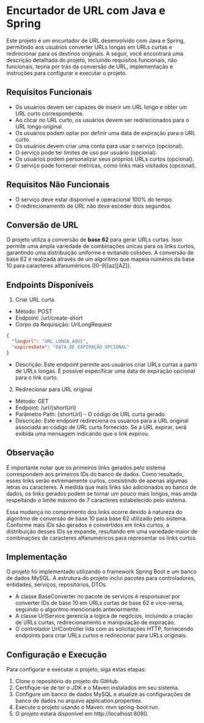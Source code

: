 # Encurtador de URL com Java e Spring
Este projeto é um encurtador de URL desenvolvido com Java e Spring, permitindo aos usuários converter URLs longas em URLs curtas e redirecionar para os destinos originais. A seguir, você encontrará uma descrição detalhada do projeto, incluindo requisitos funcionais, não funcionais, teoria por trás da conversão de URL, implementação e instruções para configurar e executar o projeto.

## Requisitos Funcionais
- Os usuários devem ser capazes de inserir um URL longo e obter um URL curto correspondente.
- Ao clicar no URL curto, os usuários devem ser redirecionados para o URL longo original.
- Os usuários podem optar por definir uma data de expiração para o URL curto.
- Os usuários devem criar uma conta para usar o serviço (opcional).
- O serviço pode ter limites de uso por usuário (opcional).
- Os usuários podem personalizar seus próprios URLs curtos (opcional).
- O serviço pode fornecer métricas, como links mais visitados (opcional).

## Requisitos Não Funcionais
- O serviço deve estar disponível e operacional 100% do tempo.
- O redirecionamento de URL não deve exceder dois segundos.

## Conversão de URL
O projeto utiliza a conversão de <b>base 62</b> para gerar URLs curtas. Isso permite uma ampla variedade de combinações únicas para os links curtos, garantindo uma distribuição uniforme e evitando colisões. A conversão de base 62 é realizada através de um algoritmo que mapeia números da base 10 para caracteres alfanuméricos ([0-9][az][AZ]).

## Endpoints Disponíveis
1. Criar URL curta
- Método: POST
- Endpoint: /url/create-short
- Corpo da Requisição: UrlLongRequest
```json
{
  "longUrl": "URL_LONGA_AQUI",
  "expiresDate": "DATA_DE_EXPIRAÇÃO_OPCIONAL"
}
```
- Descrição: Este endpoint permite aos usuários criar URLs curtas a partir de URLs longas. É possível especificar uma data de expiração opcional para o link curto.

2. Redirecionar para URL original
- Método: GET
- Endpoint: /url/{shortUrl}
- Parâmetro Path: {shortUrl} - O código de URL curta gerado.
- Descrição: Este endpoint redireciona os usuários para a URL original associada ao código de URL curta fornecido. Se a URL expirar, será exibida uma mensagem indicando que o link expirou.

## Observação
É importante notar que os primeiros links gerados pelo sistema correspondem aos primeiros IDs do banco de dados. Como resultado, esses links serão extremamente curtos, consistindo de apenas algumas letras ou caracteres. À medida que mais links são adicionados ao banco de dados, os links gerados podem se tornar um pouco mais longos, mas ainda respeitando o limite máximo de 7 caracteres estabelecido pelo sistema.

Essa mudança no comprimento dos links ocorre devido à natureza do algoritmo de conversão de base 10 para base 62 utilizado pelo sistema. Conforme mais IDs são gerados e convertidos em links curtos, a distribuição desses IDs se expande, resultando em uma variedade maior de combinações de caracteres alfanuméricos para representar os links curtos.

## Implementação
O projeto foi implementado utilizando o framework Spring Boot e um banco de dados MySQL. A estrutura do projeto inclui pacotes para controladores, entidades, serviços, repositórios, DTOs.
- A classe BaseConverter no pacote de serviços é responsável por converter IDs de base 10 em URLs curtas de base 62 e vice-versa, seguindo o algoritmo mencionado anteriormente.
- A classe UrlService gerencia a lógica de negócios, incluindo a criação de URLs curtas, redirecionamento e manipulação de expiração.
- O controlador UrlController lida com as solicitações HTTP, fornecendo endpoints para criar URLs curtos e redirecionar para URLs originais.

## Configuração e Execução
Para configurar e executar o projeto, siga estas etapas:
1. Clone o repositório do projeto do GitHub.
2. Certifique-se de ter o JDK e o Maven instalados em seu sistema.
3. Configure um banco de dados MySQL e atualize as configurações de banco de dados no arquivo application.properties.
4. Execute o projeto usando o Maven: mvn spring-boot:run.
5. O projeto estará disponível em http://localhost:8080.
